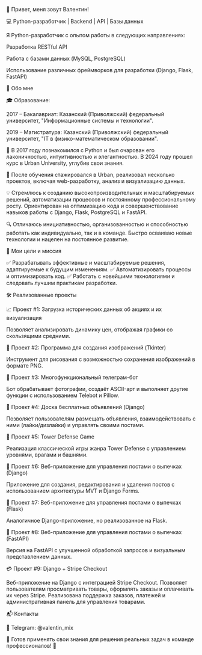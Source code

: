 👋 Привет, меня зовут Валентин!

💻 Python-разработчик | Backend | API | Базы данных

Я Python-разработчик с опытом работы в следующих направлениях:

Разработка RESTful API

Работа с базами данных (MySQL, PostgreSQL)

Использование различных фреймворков для разработки (Django, Flask, FastAPI)

📌 Обо мне

🎓 Образование:

2017 – Бакалавриат: Казанский (Приволжский) федеральный университет, "Информационные системы и технологии".

2019 – Магистратура: Казанский (Приволжский) федеральный университет, "IT в физико-математическом образовании".

🐍 В 2017 году познакомился с Python и был очарован его лаконичностью, интуитивностью и элегантностью. В 2024 году прошел курс в Urban University, углубив свои знания.

🚀 После обучения стажировался в Urban, реализовал несколько проектов, включая web-разработку, анализ и визуализацию данных.

💡 Стремлюсь к созданию высокопроизводительных и масштабируемых решений, автоматизации процессов и постоянному профессиональному росту. Ориентирован на оптимизацию кода и совершенствование навыков работы с Django, Flask, PostgreSQL и FastAPI.

🔍 Отличаюсь инициативностью, организованностью и способностью работать как индивидуально, так и в команде. Быстро осваиваю новые технологии и нацелен на постоянное развитие.

🎯 Мои цели и миссия

✅ Разрабатывать эффективные и масштабируемые решения, адаптируемые к будущим изменениям.
✅ Автоматизировать процессы и оптимизировать код.
✅ Работать с новейшими технологиями и следовать лучшим практикам разработки.

🛠 Реализованные проекты

📈 Проект #1: Загрузка исторических данных об акциях и их визуализация

Позволяет анализировать динамику цен, отображая графики со скользящими средними.

🎨 Проект #2: Программа для создания изображений (Tkinter)

Инструмент для рисования с возможностью сохранения изображений в формате PNG.

🤖 Проект #3: Многофункциональный телеграм-бот

Бот обрабатывает фотографии, создаёт ASCII-арт и выполняет другие функции с использованием Telebot и Pillow.

🏪 Проект #4: Доска бесплатных объявлений (Django)

Позволяет пользователям размещать объявления, взаимодействовать с ними (лайки/дизлайки) и управлять своими постами.

🏰 Проект #5: Tower Defense Game

Реализация классической игры жанра Tower Defense с управлением уровнями, врагами и башнями.

🍰 Проект #6: Веб-приложение для управления постами о выпечках (Django)

Приложение для создания, редактирования и удаления постов с использованием архитектуры MVT и Django Forms.

🍪 Проект #7: Веб-приложение для управления постами о выпечках (Flask)

Аналогичное Django-приложение, но реализованное на Flask.

🍞 Проект #8: Веб-приложение для управления постами о выпечках (FastAPI)

Версия на FastAPI с улучшенной обработкой запросов и визуальным представлением данных.

💳 Проект #9: Django + Stripe Checkout

Веб-приложение на Django с интеграцией Stripe Checkout. Позволяет пользователям просматривать товары, оформлять заказы и оплачивать их через Stripe. Реализована поддержка заказов, платежей и административная панель для управления товарами.

📬 Контакты

📢 Telegram: @valentin_mix

📌 Готов применять свои знания для решения реальных задач в команде профессионалов! 🚀

